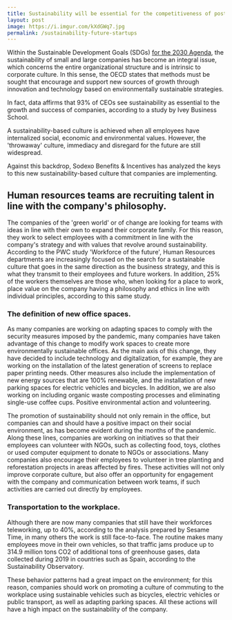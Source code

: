 ```yaml
---
title: Sustainability will be essential for the competitiveness of post-Covid startups
layout: post
image: https://i.imgur.com/kXdGWq7.jpg
permalink: /sustainability-future-startups
---
```


Within the Sustainable Development Goals (SDGs) [for the 2030 Agenda](https://sdgs.un.org/goals), the sustainability of small and large companies has become an integral issue, which concerns the entire organizational structure and is intrinsic to corporate culture. In this sense, the OECD states that methods must be sought that encourage and support new sources of growth through innovation and technology based on environmentally sustainable strategies.

In fact, data affirms that 93% of CEOs see sustainability as essential to the growth and success of companies, according to a study by Ivey Business School.

A sustainability-based culture is achieved when all employees have internalized social, economic and environmental values. However, the 'throwaway' culture, immediacy and disregard for the future are still widespread.

Against this backdrop, Sodexo Benefits & Incentives has analyzed the keys to this new sustainability-based culture that companies are implementing.

## Human resources teams are recruiting talent in line with the company's philosophy.

The companies of the 'green world' or of change are looking for teams with ideas in line with their own to expand their corporate family. For this reason, they work to select employees with a commitment in line with the company's strategy and with values that revolve around sustainability. According to the PWC study 'Workforce of the future', Human Resources departments are increasingly focused on the search for a sustainable culture that goes in the same direction as the business strategy, and this is what they transmit to their employees and future workers. In addition, 25% of the workers themselves are those who, when looking for a place to work, place value on the company having a philosophy and ethics in line with individual principles, according to this same study.

### The definition of new office spaces.

As many companies are working on adapting spaces to comply with the security measures imposed by the pandemic, many companies have taken advantage of this change to modify work spaces to create more environmentally sustainable offices. As the main axis of this change, they have decided to include technology and digitalization, for example, they are working on the installation of the latest generation of screens to replace paper printing needs. Other measures also include the implementation of new energy sources that are 100% renewable, and the installation of new parking spaces for electric vehicles and bicycles. In addition, we are also working on including organic waste composting processes and eliminating single-use coffee cups.
Positive environmental action and volunteering.

The promotion of sustainability should not only remain in the office, but companies can and should have a positive impact on their social environment, as has become evident during the months of the pandemic. Along these lines, companies are working on initiatives so that their employees can volunteer with NGOs, such as collecting food, toys, clothes or used computer equipment to donate to NGOs or associations. Many companies also encourage their employees to volunteer in tree planting and reforestation projects in areas affected by fires. These activities will not only improve corporate culture, but also offer an opportunity for engagement with the company and communication between work teams, if such activities are carried out directly by employees.

### Transportation to the workplace.

Although there are now many companies that still have their workforces teleworking, up to 40%, according to the analysis prepared by Sesame Time, in many others the work is still face-to-face. The routine makes many employees move in their own vehicles, so that traffic jams produce up to 314.9 million tons CO2 of additional tons of greenhouse gases, data collected during 2019 in countries such as Spain, according to the Sustainability Observatory.

These behavior patterns had a great impact on the environment; for this reason, companies should work on promoting a culture of commuting to the workplace using sustainable vehicles such as bicycles, electric vehicles or public transport, as well as adapting parking spaces. All these actions will have a high impact on the sustainability of the company.
